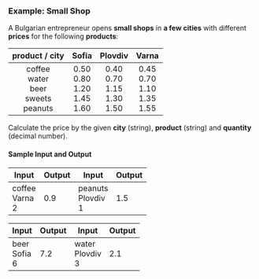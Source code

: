 ### Example: Small Shop

A Bulgarian entrepreneur opens **small shops** in **a few cities** with different **prices** for the following **products**:

|product / city|Sofia|Plovdiv|Varna|
|:-------:|:-------:|:-------:|:-------:|
|coffee<br>water<br>beer<br>sweets<br>peanuts|0.50<br>0.80<br>1.20<br>1.45<br>1.60<br>|0.40<br>0.70<br>1.15<br>1.30<br>1.50<br>|0.45<br>0.70<br>1.10<br>1.35<br>1.55|

Calculate the price by the given **city** (string), **product** (string) and **quantity** (decimal number).

#### Sample Input and Output

| Input | Output | Input | Output |
|-------|-------|-------|-------|
|coffee<br>Varna<br>2|0.9|peanuts<br>Plovdiv<br>1|1.5|

| Input | Output | Input | Output |
|-------|-------|-------|-------|
|beer<br>Sofia<br>6|7.2|water<br>Plovdiv<br>3|2.1|
